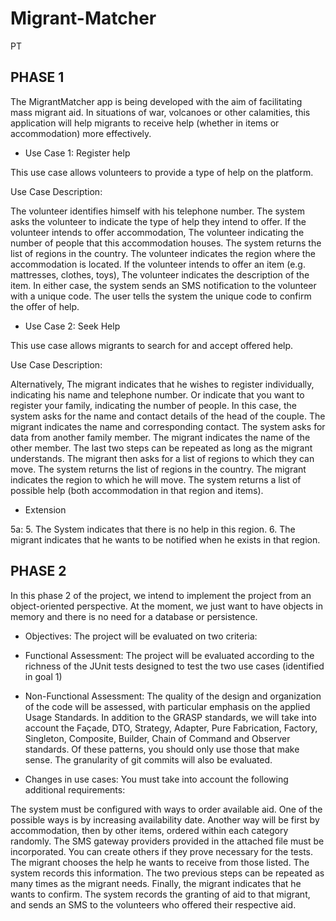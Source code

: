 # Migrant-Matcher

PT

## PHASE 1

The MigrantMatcher app is being developed with the aim of facilitating mass migrant aid. In situations of war, volcanoes or other calamities, this application will help migrants to receive help (whether in items or accommodation) more effectively.

- Use Case 1: Register help
  
This use case allows volunteers to provide a type of help on the platform.

Use Case Description:

The volunteer identifies himself with his telephone number.
The system asks the volunteer to indicate the type of help they intend to offer.
If the volunteer intends to offer accommodation,
The volunteer indicating the number of people that this accommodation houses.
The system returns the list of regions in the country.
The volunteer indicates the region where the accommodation is located.
If the volunteer intends to offer an item (e.g. mattresses, clothes, toys),
The volunteer indicates the description of the item.
In either case, the system sends an SMS notification to the volunteer with a unique code.
The user tells the system the unique code to confirm the offer of help.

- Use Case 2: Seek Help
  
This use case allows migrants to search for and accept offered help.

Use Case Description:

Alternatively,
The migrant indicates that he wishes to register individually, indicating his name and telephone number.
Or indicate that you want to register your family, indicating the number of people.
In this case, the system asks for the name and contact details of the head of the couple.
The migrant indicates the name and corresponding contact.
The system asks for data from another family member.
The migrant indicates the name of the other member.
The last two steps can be repeated as long as the migrant understands.
The migrant then asks for a list of regions to which they can move.
The system returns the list of regions in the country.
The migrant indicates the region to which he will move.
The system returns a list of possible help (both accommodation in that region and items).

- Extension

5a:
5. The System indicates that there is no help in this region.
6. The migrant indicates that he wants to be notified when he exists in that region.

## PHASE 2

In this phase 2 of the project, we intend to implement the project from an object-oriented perspective. At the moment, we just want to have objects in memory and there is no need for a database or persistence.

- Objectives:
The project will be evaluated on two criteria:

- Functional Assessment: The project will be evaluated according to the richness of the JUnit tests designed to test the two use cases (identified in goal 1)

- Non-Functional Assessment: The quality of the design and organization of the code will be assessed, with particular emphasis on the applied Usage Standards. In addition to the GRASP standards, we will take into account the Façade, DTO, Strategy, Adapter, Pure Fabrication, Factory, Singleton, Composite, Builder, Chain of Command and Observer standards. Of these patterns, you should only use those that make sense. The granularity of git commits will also be evaluated.

- Changes in use cases:
You must take into account the following additional requirements:

The system must be configured with ways to order available aid. One of the possible ways is by increasing availability date. Another way will be first by accommodation, then by other items, ordered within each category randomly.
The SMS gateway providers provided in the attached file must be incorporated. You can create others if they prove necessary for the tests.
The migrant chooses the help he wants to receive from those listed.
The system records this information.
The two previous steps can be repeated as many times as the migrant needs.
Finally, the migrant indicates that he wants to confirm.
The system records the granting of aid to that migrant, and sends an SMS to the volunteers who offered their respective aid.
